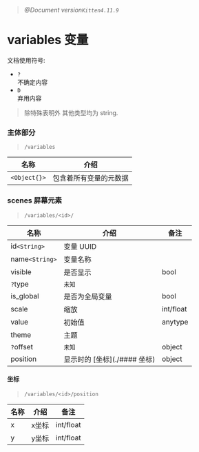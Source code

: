 > _@Document version`Kitten4.11.9`_

# **variables** 变量 
文档使用符号:
- `?`  
  不确定内容
- `D`  
  弃用内容
> 除特殊表明外 其他类型均为 string.

### 主体部分
> `/variables`

| 名称                         | 介绍                          |
| ---------------------------- | -----------------------------|
|`<Object{}>`                  | 包含着所有变量的元数据         |

### scenes 屏幕元素

> `/variables/<id>/`

| 名称               | 介绍                  | 备注 |
| ------------------ | --------------------- |-----|
| id`<String>`       | 变量 UUID             |     |
| name`<String>`     | 变量名称              |      |
| visible            | 是否显示              | bool |
| `?`type            | `未知`                |      |
| is_global          | 是否为全局变量        | bool |
| scale              | 缩放                 | int/float |
| value              | 初始值               | anytype |
| theme              | 主题                 |        |
| `?`offset          | `未知`               | object |
| position           | 显示时的 [坐标](./#### 坐标)      | object |

#### 坐标

> `/variables/<id>/position`

| 名称               | 介绍                  | 备注 |
| ------------------ | --------------------- |-----|
| x | x坐标 | int/float |
| y | y坐标 | int/float |
